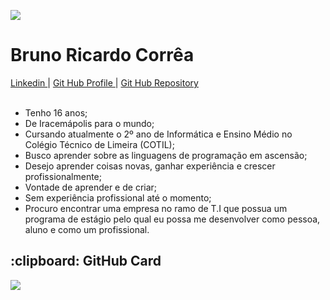 <!--
**brunorcorrea/brunorcorrea** is a ✨ _special_ ✨ repository because its `README.md` (this file) appears on your GitHub profile.-->
![](https://komarev.com/ghpvc/?username=brunorcorrea&color=blue&style=plastic)

<h1> Bruno Ricardo Corrêa</h1> <div> <a href="https://www.linkedin.com/in/bruno-ricardo-corrêa-67b0351b1"> Linkedin </a>  | <a href="https://github.com/Bruno-R-Correa"> Git Hub Profile </a>  | <a href="https://github.com/Bruno-R-Correa?tab=repositories"> Git Hub Repository </a> </div> <br> <ul> <li> Tenho 16 anos; </li> <li> De Iracemápolis para o mundo; </li> <li> Cursando atualmente o 2º ano de Informática e Ensino Médio no Colégio Técnico de Limeira (COTIL); </li> <li> Busco aprender sobre as linguagens de programação em ascensão; </li> <li> Desejo aprender coisas novas, ganhar experiência e crescer profissionalmente; </li> <li> Vontade de aprender e de criar; </li> <li> Sem experiência profissional até o momento; </li> <li> Procuro encontrar uma empresa no ramo de T.I que possua um programa de estágio pelo qual eu possa me desenvolver como pessoa, aluno e como um profissional. </li> </ul>

<h2>:clipboard: GitHub Card</h2>
<a href="https://github.com/Bruno-R-Correa">
  <img src="https://github-readme-stats.vercel.app/api?username=brunorcorrea&show_icons=true&title_color=fff&icon_color=79ff97&text_color=9f9f9f&bg_color=151515">
</a>


<!--
Here are some ideas to get you started:

- 🔭 I’m currently working on ...
- 🌱 I’m currently learning ...
- 👯 I’m looking to collaborate on ...
- 🤔 I’m looking for help with ...
- 💬 Ask me about ...
- 📫 How to reach me: ...
- 😄 Pronouns: ...
- ⚡ Fun fact: ...
-->
